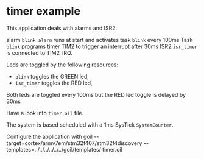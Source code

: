 # timer example

This application deals with alarms and ISR2.

alarm `blink_alarm` runs at start and activates task `blink` every 100ms
Task `blink` programs timer TIM2 to trigger an interrupt after 30ms
ISR2 `isr_timer` is connected to TIM2_IRQ.

Leds are toggled by the following resources:
* `blink` toggles the GREEN led,
* `isr_timer` toggles the RED led,

Both leds are toggled every 100ms but the RED led toggle is delayed by 30ms

Have a look into `timer.oil` file.

The system is based scheduled with a 1ms SysTick `SystemCounter`.

Configure the application with
goil --target=cortex/armv7em/stm32f407/stm32f4discovery --templates=../../../../../../goil/templates/ timer.oil

